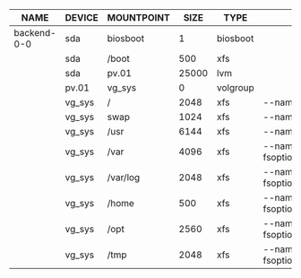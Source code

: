 | NAME | DEVICE | MOUNTPOINT | SIZE | TYPE | OPTIONS |
| ---- | ------ | ---------- | ---- | ---- | ------- |
| backend-0-0 | sda | biosboot | 1 | biosboot |  |
|  | sda | /boot | 500 | xfs |  |
|  | sda | pv.01 | 25000 | lvm |  |
|  | pv.01 | vg_sys | 0 | volgroup |  |
|  | vg_sys | / | 2048 | xfs | --name=lv_root |
|  | vg_sys | swap | 1024 | xfs | --name=lv_swap |
|  | vg_sys | /usr | 6144 | xfs | --name=lv_usr |
|  | vg_sys | /var | 4096 | xfs | --name=lv_var --fsoptions=defaults,nodev |
|  | vg_sys | /var/log | 2048 | xfs | --name=lv_var_log --fsoptions=defaults,nodev,noexec,nosuid |
|  | vg_sys | /home | 500 | xfs | --name=lv_home --fsoptions=defaults,nodev,nosuid |
|  | vg_sys | /opt | 2560 | xfs | --name=lv_opt --fsoptions=defaults,nodev,nosuid |
|  | vg_sys | /tmp | 2048 | xfs | --name=lv_tmp --fsoptions=defaults,nodev,noexec,nosuid |
